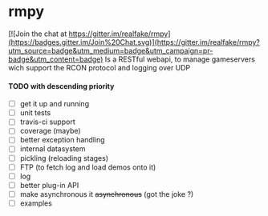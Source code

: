 # rmpy

[![Join the chat at https://gitter.im/realfake/rmpy](https://badges.gitter.im/Join%20Chat.svg)](https://gitter.im/realfake/rmpy?utm_source=badge&utm_medium=badge&utm_campaign=pr-badge&utm_content=badge)
Is a RESTful webapi, to manage gameservers wich support the RCON protocol and logging over UDP

#### TODO with descending priority
  - [ ] get it up and running
  - [ ] unit tests
   - [ ] travis-ci support
   - [ ] coverage (maybe)
  - [ ] better exception handling
  - [ ] internal datasystem
   - [ ] pickling (reloading stages)
   - [ ] FTP (to fetch log and load demos onto it)
   - [ ] log 
  - [ ] better plug-in API
  - [ ] make asynchronous it ~~asynchronous~~ (got the joke ?)
  - [ ] examples

